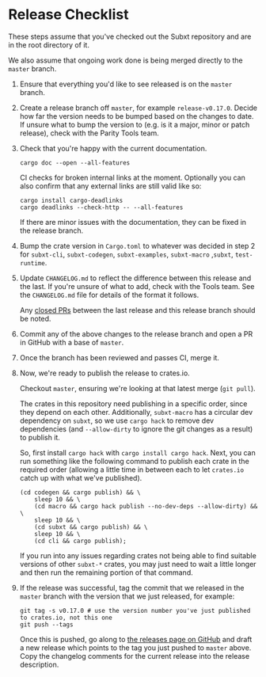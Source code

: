 # Release Checklist

These steps assume that you've checked out the Subxt repository and are in the root directory of it.

We also assume that ongoing work done is being merged directly to the `master` branch.

1.  Ensure that everything you'd like to see released is on the `master` branch.

2.  Create a release branch off `master`, for example `release-v0.17.0`. Decide how far the version needs to be bumped based
    on the changes to date. If unsure what to bump the version to (e.g. is it a major, minor or patch release), check with the
    Parity Tools team.

3.  Check that you're happy with the current documentation.

    ```
    cargo doc --open --all-features
    ```

    CI checks for broken internal links at the moment. Optionally you can also confirm that any external links
    are still valid like so:

    ```
    cargo install cargo-deadlinks
    cargo deadlinks --check-http -- --all-features
    ```

    If there are minor issues with the documentation, they can be fixed in the release branch.

4.  Bump the crate version in `Cargo.toml` to whatever was decided in step 2 for `subxt-cli`, `subxt-codegen`, `subxt-examples`, `subxt-macro` ,`subxt`, `test-runtime`.

5.  Update `CHANGELOG.md` to reflect the difference between this release and the last. If you're unsure of
    what to add, check with the Tools team. See the `CHANGELOG.md` file for details of the format it follows.

    Any [closed PRs](https://github.com/paritytech/subxt/pulls?q=is%3Apr+is%3Aclosed) between the last release and
    this release branch should be noted.

6.  Commit any of the above changes to the release branch and open a PR in GitHub with a base of `master`.

7.  Once the branch has been reviewed and passes CI, merge it.

8.  Now, we're ready to publish the release to crates.io.

    Checkout `master`, ensuring we're looking at that latest merge (`git pull`).

    The crates in this repository need publishing in a specific order, since they depend on each other.
    Additionally, `subxt-macro` has a circular dev dependency on `subxt`, so we use `cargo hack` to remove
    dev dependencies (and `--allow-dirty` to ignore the git changes as a result) to publish it.

    So, first install `cargo hack` with `cargo install cargo hack`. Next, you can run something like the following
    command to publish each crate in the required order (allowing a little time in between each to let `crates.io` catch up
    with what we've published).

    ```
    (cd codegen && cargo publish) && \
        sleep 10 && \
        (cd macro && cargo hack publish --no-dev-deps --allow-dirty) && \
        sleep 10 && \
        (cd subxt && cargo publish) && \
        sleep 10 && \
        (cd cli && cargo publish);
    ```

    If you run into any issues regarding crates not being able to find suitable versions of other `subxt-*` crates,
    you may just need to wait a little longer and then run the remaining portion of that command.

9.  If the release was successful, tag the commit that we released in the `master` branch with the
    version that we just released, for example:

    ```
    git tag -s v0.17.0 # use the version number you've just published to crates.io, not this one
    git push --tags
    ```

    Once this is pushed, go along to [the releases page on GitHub](https://github.com/paritytech/subxt/releases)
    and draft a new release which points to the tag you just pushed to `master` above. Copy the changelog comments
    for the current release into the release description.
